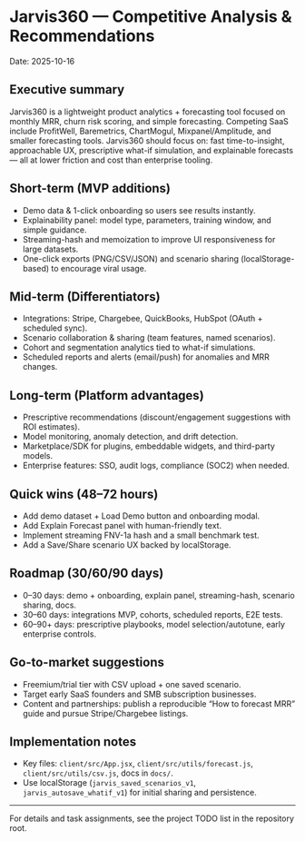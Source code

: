 # Jarvis360 — Competitive Analysis & Recommendations

Date: 2025-10-16

## Executive summary
Jarvis360 is a lightweight product analytics + forecasting tool focused on monthly MRR, churn risk scoring, and simple forecasting. Competing SaaS include ProfitWell, Baremetrics, ChartMogul, Mixpanel/Amplitude, and smaller forecasting tools. Jarvis360 should focus on: fast time-to-insight, approachable UX, prescriptive what-if simulation, and explainable forecasts — all at lower friction and cost than enterprise tooling.

## Short-term (MVP additions)
- Demo data & 1-click onboarding so users see results instantly.
- Explainability panel: model type, parameters, training window, and simple guidance.
- Streaming-hash and memoization to improve UI responsiveness for large datasets.
- One-click exports (PNG/CSV/JSON) and scenario sharing (localStorage-based) to encourage viral usage.

## Mid-term (Differentiators)
- Integrations: Stripe, Chargebee, QuickBooks, HubSpot (OAuth + scheduled sync).
- Scenario collaboration & sharing (team features, named scenarios).
- Cohort and segmentation analytics tied to what-if simulations.
- Scheduled reports and alerts (email/push) for anomalies and MRR changes.

## Long-term (Platform advantages)
- Prescriptive recommendations (discount/engagement suggestions with ROI estimates).
- Model monitoring, anomaly detection, and drift detection.
- Marketplace/SDK for plugins, embeddable widgets, and third-party models.
- Enterprise features: SSO, audit logs, compliance (SOC2) when needed.

## Quick wins (48–72 hours)
- Add demo dataset + Load Demo button and onboarding modal.
- Add Explain Forecast panel with human-friendly text.
- Implement streaming FNV-1a hash and a small benchmark test.
- Add a Save/Share scenario UX backed by localStorage.

## Roadmap (30/60/90 days)
- 0–30 days: demo + onboarding, explain panel, streaming-hash, scenario sharing, docs.
- 30–60 days: integrations MVP, cohorts, scheduled reports, E2E tests.
- 60–90+ days: prescriptive playbooks, model selection/autotune, early enterprise controls.

## Go-to-market suggestions
- Freemium/trial tier with CSV upload + one saved scenario.
- Target early SaaS founders and SMB subscription businesses.
- Content and partnerships: publish a reproducible “How to forecast MRR” guide and pursue Stripe/Chargebee listings.

## Implementation notes
- Key files: `client/src/App.jsx`, `client/src/utils/forecast.js`, `client/src/utils/csv.js`, docs in `docs/`.
- Use localStorage (`jarvis_saved_scenarios_v1`, `jarvis_autosave_whatif_v1`) for initial sharing and persistence.

---

For details and task assignments, see the project TODO list in the repository root.

